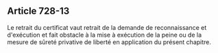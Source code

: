 Article 728-13
----
Le retrait du certificat vaut retrait de la demande de reconnaissance et
d'exécution et fait obstacle à la mise à exécution de la peine ou de la mesure
de sûreté privative de liberté en application du présent chapitre.
